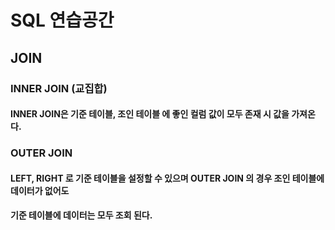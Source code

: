 # SQL 연습공간

## JOIN

### INNER JOIN (교집합)
#### INNER JOIN은 기준 테이블, 조인 테이블 에 좋인 컬럼 값이 모두 존재 시 값을 가져온다.

### OUTER JOIN 
#### LEFT, RIGHT 로 기준 테이블을 설정할 수 있으며 OUTER JOIN 의 경우 조인 테이블에 데이터가 없어도
#### 기준 테이블에 데이터는 모두 조회 된다.
